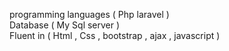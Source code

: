 programming languages ( Php laravel )   
Database ( My Sql server ) <br>
Fluent in ( Html , Css , bootstrap , ajax , javascript )
